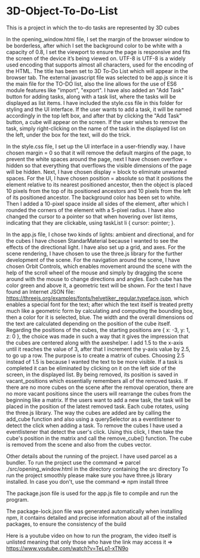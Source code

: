 # 3D-Object-To-Do-List
  This is a project in which the to-do tasks are represented by 3D cubes 

  In the opening_window.html file, I set the margin of the browser window to be borderless, after which I set the background color to be white with a capacity of 0.8, I set the viewport to ensure the page is responsive and fits the screen of the device it’s being viewed on. UTF-8 is UTF-8 is a widely used encoding that supports almost all characters, used for the encoding of the HTML. The title has been set to 3D To-Do List which will appear in the browser tab. The external javascript file was selected to be app.js since it is the main file for the TO-DO list, also the line <script src="./app.js" type="module"></script> allows for the use of ES6 module features like "import", "export". I have also added an "Add Task" button for adding tasks, along with a task list, where the tasks will be displayed as list items. I have included the style.css file in this folder for styling and the UI interface. If the user wants to add a task, it will be named accordingly in the top left box, and after that by clicking the "Add Task" button, a cube will appear on the screen. If the user wishes to remove the task, simply right-clicking on the name of the task in the displayed list on the left, under the box for the text, will do the trick.

  In the style.css file, I set up the UI interface in a user-friendly way. I have chosen margin = 0 so that it will remove the default margins of the page, to prevent the white spaces around the page, next I have chosen  overflow = hidden so that everything that overflows the visible dimensions of the page will be hidden. Next, I have chosen display = block to eliminate unwanted spaces. For the UI, I have chosen position = absolute so that it positions the element relative to its nearest positioned ancestor, then the object is placed 10 pixels from the top of its positioned ancestors and 10 pixels from the left of its positioned ancestor. The background color has been set to white. Then I added a 10-pixel space inside all sides of the element, after which I rounded the corners of the element with a 5-pixel radius. I have also changed the cursor to a pointer so that  when hovering over list items, indicating that they are clickable, using taskList li { cursor: pointer; }.

  In the app.js file, I chose two kinds of lights: ambient and directional, and for the cubes I have chosen StandarMaterial because I wanted to see the effects of the directional light. I have also set up a grid, and axes. For the scene rendering, I have chosen to use the three.js library for the further development of the scene. For the navigation around the scene, I have chosen Orbit Controls, which enables movement around the scene with the help of the scroll wheel of the mouse and simply by dragging the scene around with the mouse to change directions and angles. Each cube has the color green and above it, a geometric text will be shown. For the text I have found an Internet JSON file: https://threejs.org/examples/fonts/helvetiker_regular.typeface.json,  which enables a special font for the text; after which the text itself is treated pretty much like a geometric form by calculating and computing the bounding box, then a color for it is selected, blue. The width and the overall dimensions od the text are calculated depending on the position of the cube itself. Regarding the positions of the cubes, the starting positions are { x: -3, y: 1, z: 0 }, the choice was made in such a way that it gives the impression that the cubes are centered along with the axeshelper. I add 1.5 to the x-axis until it reaches the value of 3, after that I increment the y-axis value by 2.5, to go up a row. The purpose is to create a matrix of cubes. Choosing 2.5 instead of 1.5 is because I wanted the text to be more visible. If a task is completed it can be eliminated by clicking on it on the left side of the screen, in the displayed list. By being removed, its position is saved in vacant_positions which essentially remembers all of the removed tasks. If there are no more cubes on the scene after the removal operation, there are no more vacant positions since the users will rearrange the cubes from the beginning like a matrix. If the users want to add a new task, the task will be placed in the position of the latest removed task. Each cube rotates, using the three.js library. The way the cubes are added are by calling the add_cube function and also using a querySelector as a eventlistener to detect the click when adding a task. To remove the cubes I have used a eventlistener that detect the user's click. Using this click, I then take the cube's position in the matrix and call the remove_cube() function. The cube is removed from the scene and also from the cubes vector.

  Other details about the running of the project. I have used parcel as a bundler. To run the project use the command => parcel ./src/opening_window.html in the directory containing the src directory
  To run the project smoothly please make sure you have three.js library installed. In case you don't, use the command => npm install three

  The package.json file is used for the app.js file to compile and run the program.

  The package-lock.json file was generated automatically when installing npm, it contains detailed and precise information about all of the installed packages, to ensure the consistency of the build

  Here is a youtube video on how to run the program, the video itself is unlisted meaning that only those who have the link may access it => https://www.youtube.com/watch?v=TeLp1-xTN9o
  


  
